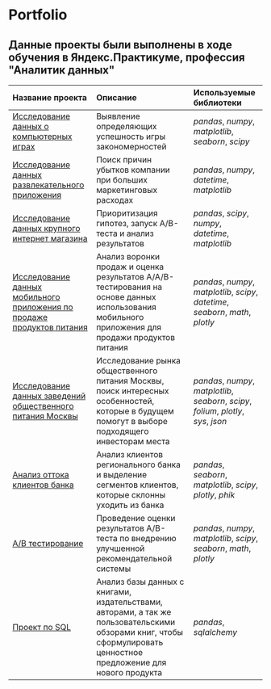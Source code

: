 # Portfolio

## Данные проекты были выполнены в ходе обучения в Яндекс.Практикуме, профессия "Аналитик данных"
| Название проекта              | Описание           | Используемые библиотеки                     |
| :-------------------- | :--------------------- |:---------------------------|
| [Исследование данных о компьютерных играх](https://github.com/katevleyd/Portfolio/blob/main/0_games) | Выявление определяющих успешность игры закономерностей | *pandas*, *numpy*, *matplotlib*, *seaborn*, *scipy*|
| [Исследование данных развлекательного приложения](https://github.com/katevleyd/Portfolio/blob/main/1_business_indicators) | Поиск причин убытков компании при больших маркетинговых расходах | *pandas*, *numpy*, *datetime*, *matplotlib* |
| [Исследование данных крупного интернет магазина](https://github.com/katevleyd/Portfolio/blob/main/2_online_store) | Приоритизация гипотез, запуск A/B-теста и анализ результатов  | *pandas*, *scipy*, *numpy*, *datetime*, *matplotlib* |
| [Исследование данных мобильного приложения по продаже продуктов питания](https://github.com/katevleyd/Portfolio/blob/main/3_mobile_app) | Анализ воронки продаж и оценка результатов A/A/B-тестирования на основе данных использования мобильного приложения для продажи продуктов питания | *pandas*, *numpy*, *matplotlib*, *scipy*, *datetime*, *seaborn*, *math*, *plotly* |
| [Исследование данных заведений общественного питания Москвы](https://github.com/katevleyd/Portfolio/blob/main/4_catering) | Исследование рынка общественного питания Москвы, поиск интересных особенностей, которые в будущем помогут в выборе подходящего инвесторам места | *pandas*, *numpy*, *matplotlib*,  *seaborn*, *scipy*, *folium*, *plotly*, *sys*, *json* |
| [Анализ оттока клиентов банка](https://github.com/katevleyd/Portfolio/blob/main/5_bank) | Анализ клиентов регионального банка и выделение сегментов клиентов, которые склонны уходить из банка | *pandas*, *seaborn*, *matplotlib*, *scipy*, *plotly*, *phik* |
| [A/B тестирование](https://github.com/katevleyd/Portfolio/blob/main/6_ab_test) | Проведение оценки результатов A/B-теста по внедрению улучшенной рекомендательной системы | *pandas*, *numpy*, *matplotlib*, *scipy*, *seaborn*, *math*, *plotly* |
| [Проект по SQL](https://github.com/katevleyd/Portfolio/blob/main/7_sql) | Анализ базы данных с книгами, издательствами, авторами, а так же пользовательскими обзорами книг, чтобы сформулировать ценностное предложение для нового продукта | *pandas*, *sqlalchemy* |
